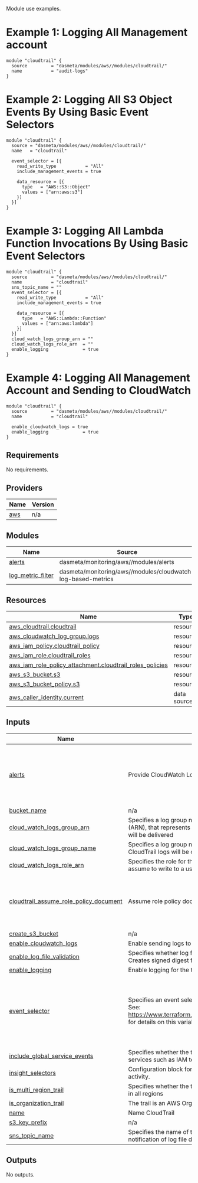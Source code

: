 Module use examples.

# Example 1: Logging All Management account

```
module "cloudtrail" {
  source         = "dasmeta/modules/aws//modules/cloudtrail/"
  name           = "audit-logs"
}
```

# Example 2: Logging All S3 Object Events By Using Basic Event Selectors

```
module "cloudtrail" {
  source = "dasmeta/modules/aws//modules/cloudtrail/"
  name   = "cloudtrail"

  event_selector = [{
    read_write_type           = "All"
    include_management_events = true

    data_resource = [{
      type   = "AWS::S3::Object"
      values = ["arn:aws:s3"]
    }]
  }]
}
```

# Example 3: Logging All Lambda Function Invocations By Using Basic Event Selectors

```
module "cloudtrail" {
  source         = "dasmeta/modules/aws//modules/cloudtrail/"
  name           = "cloudtrail"
  sns_topic_name = ""
  event_selector = [{
    read_write_type           = "All"
    include_management_events = true

    data_resource = [{
      type   = "AWS::Lambda::Function"
      values = ["arn:aws:lambda"]
    }]
  }]
  cloud_watch_logs_group_arn = ""
  cloud_watch_logs_role_arn  = ""
  enable_logging             = true
}
```

# Example 4: Logging All Management Account and Sending to CloudWatch

```
module "cloudtrail" {
  source         = "dasmeta/modules/aws//modules/cloudtrail/"
  name           = "cloudtrail"

  enable_cloudwatch_logs = true
  enable_logging             = true
}
```

<!-- BEGINNING OF PRE-COMMIT-TERRAFORM DOCS HOOK -->
## Requirements

No requirements.

## Providers

| Name | Version |
|------|---------|
| <a name="provider_aws"></a> [aws](#provider\_aws) | n/a |

## Modules

| Name | Source | Version |
|------|--------|---------|
| <a name="module_alerts"></a> [alerts](#module\_alerts) | dasmeta/monitoring/aws//modules/alerts | 1.3.8 |
| <a name="module_log_metric_filter"></a> [log\_metric\_filter](#module\_log\_metric\_filter) | dasmeta/monitoring/aws//modules/cloudwatch-log-based-metrics | 1.3.9 |

## Resources

| Name | Type |
|------|------|
| [aws_cloudtrail.cloudtrail](https://registry.terraform.io/providers/hashicorp/aws/latest/docs/resources/cloudtrail) | resource |
| [aws_cloudwatch_log_group.logs](https://registry.terraform.io/providers/hashicorp/aws/latest/docs/resources/cloudwatch_log_group) | resource |
| [aws_iam_policy.cloudtrail_policy](https://registry.terraform.io/providers/hashicorp/aws/latest/docs/resources/iam_policy) | resource |
| [aws_iam_role.cloudtrail_roles](https://registry.terraform.io/providers/hashicorp/aws/latest/docs/resources/iam_role) | resource |
| [aws_iam_role_policy_attachment.cloudtrail_roles_policies](https://registry.terraform.io/providers/hashicorp/aws/latest/docs/resources/iam_role_policy_attachment) | resource |
| [aws_s3_bucket.s3](https://registry.terraform.io/providers/hashicorp/aws/latest/docs/resources/s3_bucket) | resource |
| [aws_s3_bucket_policy.s3](https://registry.terraform.io/providers/hashicorp/aws/latest/docs/resources/s3_bucket_policy) | resource |
| [aws_caller_identity.current](https://registry.terraform.io/providers/hashicorp/aws/latest/docs/data-sources/caller_identity) | data source |

## Inputs

| Name | Description | Type | Default | Required |
|------|-------------|------|---------|:--------:|
| <a name="input_alerts"></a> [alerts](#input\_alerts) | Provide CloudWatch Log Metric filters | <pre>object({<br>    sns_topic_name = optional(string, "alerts-sns-topic")<br>    events         = optional(list(string), []) # Some possible values are: iam-user-creation-or-deletion, iam-role-creation-or-deletion, iam-policy-changes, s3-creation-or-deletion, root-account-usage, elastic-ip-association-and-disassociation and etc.<br>  })</pre> | <pre>{<br>  "enabled": false<br>}</pre> | no |
| <a name="input_bucket_name"></a> [bucket\_name](#input\_bucket\_name) | n/a | `string` | `null` | no |
| <a name="input_cloud_watch_logs_group_arn"></a> [cloud\_watch\_logs\_group\_arn](#input\_cloud\_watch\_logs\_group\_arn) | Specifies a log group name using an Amazon Resource Name (ARN), that represents the log group to which CloudTrail logs will be delivered | `string` | `""` | no |
| <a name="input_cloud_watch_logs_group_name"></a> [cloud\_watch\_logs\_group\_name](#input\_cloud\_watch\_logs\_group\_name) | Specifies a log group name that will be created to which CloudTrail logs will be delivered | `string` | `"aws-cloudtrail-logs"` | no |
| <a name="input_cloud_watch_logs_role_arn"></a> [cloud\_watch\_logs\_role\_arn](#input\_cloud\_watch\_logs\_role\_arn) | Specifies the role for the CloudWatch Logs endpoint to assume to write to a user’s log group | `string` | `""` | no |
| <a name="input_cloudtrail_assume_role_policy_document"></a> [cloudtrail\_assume\_role\_policy\_document](#input\_cloudtrail\_assume\_role\_policy\_document) | Assume role policy document. | `string` | `"{\n   \"Version\": \"2012-10-17\",\n   \"Statement\": [\n     {\n       \"Action\": \"sts:AssumeRole\",\n       \"Principal\": {\n         \"Service\": \"cloudtrail.amazonaws.com\"\n       },\n       \"Effect\": \"Allow\"\n     }\n   ]\n}\n"` | no |
| <a name="input_create_s3_bucket"></a> [create\_s3\_bucket](#input\_create\_s3\_bucket) | n/a | `bool` | `true` | no |
| <a name="input_enable_cloudwatch_logs"></a> [enable\_cloudwatch\_logs](#input\_enable\_cloudwatch\_logs) | Enable sending logs to CloudWatch | `bool` | `false` | no |
| <a name="input_enable_log_file_validation"></a> [enable\_log\_file\_validation](#input\_enable\_log\_file\_validation) | Specifies whether log file integrity validation is enabled. Creates signed digest for validated contents of logs | `bool` | `true` | no |
| <a name="input_enable_logging"></a> [enable\_logging](#input\_enable\_logging) | Enable logging for the trail | `bool` | `true` | no |
| <a name="input_event_selector"></a> [event\_selector](#input\_event\_selector) | Specifies an event selector for enabling data event logging. See: https://www.terraform.io/docs/providers/aws/r/cloudtrail.html for details on this variable | <pre>list(object({<br>    include_management_events = bool<br>    read_write_type           = string<br><br>    data_resource = list(object({<br>      type   = string<br>      values = list(string)<br>    }))<br>  }))</pre> | `[]` | no |
| <a name="input_include_global_service_events"></a> [include\_global\_service\_events](#input\_include\_global\_service\_events) | Specifies whether the trail is publishing events from global services such as IAM to the log files | `bool` | `true` | no |
| <a name="input_insight_selectors"></a> [insight\_selectors](#input\_insight\_selectors) | Configuration block for identifying unusual operational activity. | `list(string)` | `[]` | no |
| <a name="input_is_multi_region_trail"></a> [is\_multi\_region\_trail](#input\_is\_multi\_region\_trail) | Specifies whether the trail is created in the current region or in all regions | `bool` | `true` | no |
| <a name="input_is_organization_trail"></a> [is\_organization\_trail](#input\_is\_organization\_trail) | The trail is an AWS Organizations trail | `bool` | `false` | no |
| <a name="input_name"></a> [name](#input\_name) | Name CloudTrail | `string` | n/a | yes |
| <a name="input_s3_key_prefix"></a> [s3\_key\_prefix](#input\_s3\_key\_prefix) | n/a | `string` | `"cloudtrail"` | no |
| <a name="input_sns_topic_name"></a> [sns\_topic\_name](#input\_sns\_topic\_name) | Specifies the name of the Amazon SNS topic defined for notification of log file delivery | `string` | `null` | no |

## Outputs

No outputs.
<!-- END OF PRE-COMMIT-TERRAFORM DOCS HOOK -->
